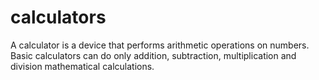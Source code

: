 # calculators
A calculator is a device that performs arithmetic operations on numbers. Basic calculators can do only addition, subtraction, multiplication and division mathematical calculations.

